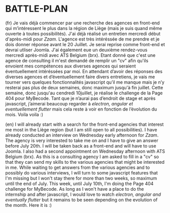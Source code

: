 # BATTLE-PLAN

  (fr)
	Je vais déjà commencer par une recherche des agences en front-end qui m’intéressent le plus dans la région de Liège 
(mais je suis quand même ouverte à toutes possibilités). 
	J'ai déjà réalisé un entretien mercredi début d'après-midi pour *Zzam*. L'agence est très intéréssée de me prendre et 
je dois donner réponse avant le 20 Juillet. Je serai reprise comme front-end et devrai utliser Joomla. 
    	J'ai également eue un deuxième rendez-vous mercredi après-midi avec ATS Belgium (brx). Etant donné que c'est une agence 
de consulting il m'est demandé de remplir un "cv" afin qu'ils envoient mes compétences aux diverses agences qui seraient 
éventuellement intéréssées par moi.
	En attendant d’avoir des réponses des diverses agences et d’éventuellement faire divers entretiens, je vais me tourner 
vers quelques fonctionnalités javascript qu’il me manque mais je n’y resterai pas plus de deux semaines, donc maximum 
jusqu'à fin juillet.
    	Cette semaine, donc jusqu'au cendredi 10juillet, je réalise le challenge de la Page 404 pour MyBecode.
	Tant que je n’aurai pas d’endroit de stage et après javascript, j’aimerai beaucoup regarder à *electron, angular et 
eventuellement flutter* mais cela reste à voir en fonction de l’évolution du mois. 
	Voila voila :) 

   (en)
    	I will already start with a search for the front-end agencies that interest me most in the Liège region (but I am still
open to all possibilities). 
	I have already conducted an interview on Wednesday early afternoon for *Zzam*. The agency is very interested to take me 
on and I have to give an answer before July 20th. I will be taken back as a front-end and will have to use Joomla. 
   	 I also had a second appointment on Wednesday afternoon with ATS Belgium (brx). As this is a consulting agency I am asked 
to fill in a "cv" so that they can send my skills to the various agencies that might be interested in me.
	While waiting to get answers from the various agencies and to possibly do various interviews, I will turn to some 
javascript features that I'm missing but I won't stay there for more than two weeks, so maximum until the end of July.
    	This week, until July 10th, I'm doing the Page 404 challenge for MyBecode.
	As long as I won't have a place to do the internship and after javascript, I would love to watch *electron, angular and 
eventually flutter* but it remains to be seen depending on the evolution of the month. 
	Here it is :) 


